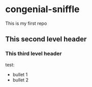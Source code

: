# congenial-sniffle
This is my first repo

## This second level header

### This third level header

test:

+ bullet 1
+ bullet 2
